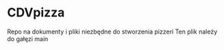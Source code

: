 # CDVpizza
Repo na dokumenty i pliki niezbędne do stworzenia pizzeri
Ten plik należy do gałęzi main
